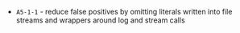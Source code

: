  * `A5-1-1` - reduce false positives by omitting literals written into file streams and wrappers around log and stream calls